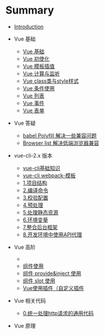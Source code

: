 # Summary

* [Introduction](README.md)

* Vue 基础
  * [Vue 基础](./0.vue-basic/0.vue-basic.md)
  * [Vue 初使化](./0.vue-basic/1.vue-init.md)
  * [Vue 模板插值](./0.vue-basic/2.vue-template-interpolation.md)
  * [Vue 计算与监听](./0.vue-basic/3.vue-computed-watch.md)
  * [Vue class类与style样式](./0.vue-basic/4.vue-class-style.md)
  * [Vue 条件使用](./0.vue-basic/5.vue-condition.md)
  * [Vue 列表](./0.vue-basic/6.vue-list.md)
  * [Vue 事件](./0.vue-basic/7.vue-event.md)
  * [Vue 表单](./0.vue-basic/8.vue-form.md)
  
* Vue 答疑
  * [babel Polyfill 解决一些兼容问题](10.vue-question/1.babelPolyfill.md)
  * [Browser list 解决低端浏览器兼容](10.vue-question/2.Browserlist.md)

* vue-cli-2.x 版本
  * [vue-cli基础知识](./20.vue-cli-2.x/0.vue-cli-basic.md)
  * [vue-cli webpack-模板](./20.vue-cli-2.x/0.1webpack-template.md)
  * [1.项目结构](20.vue-cli-2.x/1.Project-Structure.md)
  * [2.编译命令](20.vue-cli-2.x/2.Build-Commands.md)
  * [3.校验配置](20.vue-cli-2.x/3.Linter-Configuration.md)
  * [4.预处理](20.vue-cli-2.x/4.Pre-Processors.md)
  * [5.处理静态资源](20.vue-cli-2.x/5.Handing-Static-Assets.md)
  * [6.环境变量](20.vue-cli-2.x/6.Environment-Variables.md)
  * [7.整合后台框架](20.vue-cli-2.x/7.Integrating-with-Backend-Framework.md)
  * [8.开发环境中使用API代理](20.vue-cli-2.x/8.API-Proxying-During-Development.md)
  
* Vue 高阶 
    * [](./1.vue-advanced/)
    * [组件使用](1.vue-advanced/1.0.component.md)
    * [组件 provide&inject 使用](1.vue-advanced/1.1.component-provide-inject.md)
    * [组件 slot 使用](1.vue-advanced/1.2.component-slot.md)
    * [Vue使用插件（自定义插件](1.vue-advanced/2.vue-plugin.md)
    
* Vue 相关代码    
    * [0.统一处理http请求的通用代码](./6.Code/0.http-normal-code.md)
 
 * Vue 原理 
    
